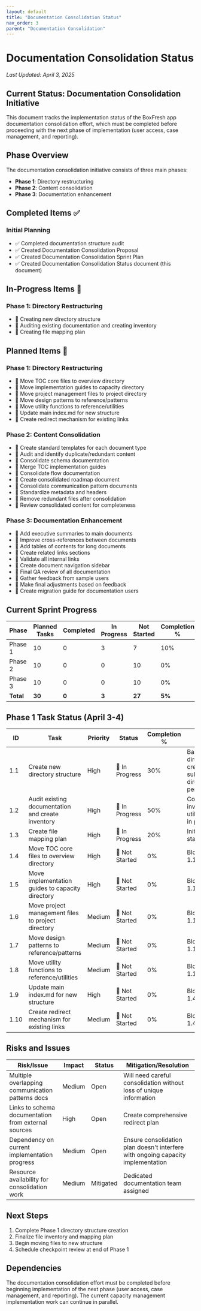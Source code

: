 ```yaml
---
layout: default
title: "Documentation Consolidation Status"
nav_order: 3
parent: "Documentation Consolidation"
---
```


# Documentation Consolidation Status

*Last Updated: April 3, 2025*

## Current Status: Documentation Consolidation Initiative

This document tracks the implementation status of the BoxFresh app documentation consolidation effort, which must be completed before proceeding with the next phase of implementation (user access, case management, and reporting).

## Phase Overview

The documentation consolidation initiative consists of three main phases:

- **Phase 1**: Directory restructuring
- **Phase 2**: Content consolidation
- **Phase 3**: Documentation enhancement

## Completed Items ✅

### Initial Planning
- ✅ Completed documentation structure audit
- ✅ Created Documentation Consolidation Proposal
- ✅ Created Documentation Consolidation Sprint Plan
- ✅ Created Documentation Consolidation Status document (this document)

## In-Progress Items 🔄

### Phase 1: Directory Restructuring
- 🔄 Creating new directory structure
- 🔄 Auditing existing documentation and creating inventory
- 🔄 Creating file mapping plan

## Planned Items 📅

### Phase 1: Directory Restructuring
- 📅 Move TOC core files to overview directory
- 📅 Move implementation guides to capacity directory
- 📅 Move project management files to project directory
- 📅 Move design patterns to reference/patterns
- 📅 Move utility functions to reference/utilities
- 📅 Update main index.md for new structure
- 📅 Create redirect mechanism for existing links

### Phase 2: Content Consolidation
- 📅 Create standard templates for each document type
- 📅 Audit and identify duplicate/redundant content
- 📅 Consolidate schema documentation
- 📅 Merge TOC implementation guides
- 📅 Consolidate flow documentation
- 📅 Create consolidated roadmap document
- 📅 Consolidate communication pattern documents
- 📅 Standardize metadata and headers
- 📅 Remove redundant files after consolidation
- 📅 Review consolidated content for completeness

### Phase 3: Documentation Enhancement
- 📅 Add executive summaries to main documents
- 📅 Improve cross-references between documents
- 📅 Add tables of contents for long documents
- 📅 Create related links sections
- 📅 Validate all internal links
- 📅 Create document navigation sidebar
- 📅 Final QA review of all documentation
- 📅 Gather feedback from sample users
- 📅 Make final adjustments based on feedback
- 📅 Create migration guide for documentation users

## Current Sprint Progress

| Phase | Planned Tasks | Completed | In Progress | Not Started | Completion % |
|-------|---------------|-----------|-------------|------------|--------------|
| Phase 1 | 10 | 0 | 3 | 7 | 10% |
| Phase 2 | 10 | 0 | 0 | 10 | 0% |
| Phase 3 | 10 | 0 | 0 | 10 | 0% |
| **Total** | **30** | **0** | **3** | **27** | **5%** |

## Phase 1 Task Status (April 3-4)

| ID | Task | Priority | Status | Completion % | Notes |
|----|------|----------|--------|--------------|-------|
| 1.1 | Create new directory structure | High | 🔄 In Progress | 30% | Base directories created, sub-directories pending |
| 1.2 | Audit existing documentation and create inventory | High | 🔄 In Progress | 50% | Core files inventoried, utility docs in progress |
| 1.3 | Create file mapping plan | High | 🔄 In Progress | 20% | Initial draft started |
| 1.4 | Move TOC core files to overview directory | High | 📅 Not Started | 0% | Blocked on 1.1, 1.3 |
| 1.5 | Move implementation guides to capacity directory | High | 📅 Not Started | 0% | Blocked on 1.1, 1.3 |
| 1.6 | Move project management files to project directory | Medium | 📅 Not Started | 0% | Blocked on 1.1, 1.3 |
| 1.7 | Move design patterns to reference/patterns | Medium | 📅 Not Started | 0% | Blocked on 1.1, 1.3 |
| 1.8 | Move utility functions to reference/utilities | Medium | 📅 Not Started | 0% | Blocked on 1.1, 1.3 |
| 1.9 | Update main index.md for new structure | High | 📅 Not Started | 0% | Blocked on 1.4-1.8 |
| 1.10 | Create redirect mechanism for existing links | Medium | 📅 Not Started | 0% | Blocked on 1.4-1.8 |

## Risks and Issues

| Risk/Issue | Impact | Status | Mitigation/Resolution |
|------------|--------|--------|----------------------|
| Multiple overlapping communication patterns docs | Medium | Open | Will need careful consolidation without loss of unique information |
| Links to schema documentation from external sources | High | Open | Create comprehensive redirect plan |
| Dependency on current implementation progress | Medium | Open | Ensure consolidation plan doesn't interfere with ongoing capacity implementation |
| Resource availability for consolidation work | Medium | Mitigated | Dedicated documentation team assigned |

## Next Steps

1. Complete Phase 1 directory structure creation
2. Finalize file inventory and mapping plan
3. Begin moving files to new structure
4. Schedule checkpoint review at end of Phase 1

## Dependencies

The documentation consolidation effort must be completed before beginning implementation of the next phase (user access, case management, and reporting). The current capacity management implementation work can continue in parallel. 